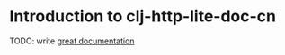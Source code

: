 # Introduction to clj-http-lite-doc-cn

TODO: write [great documentation](http://jacobian.org/writing/what-to-write/)
